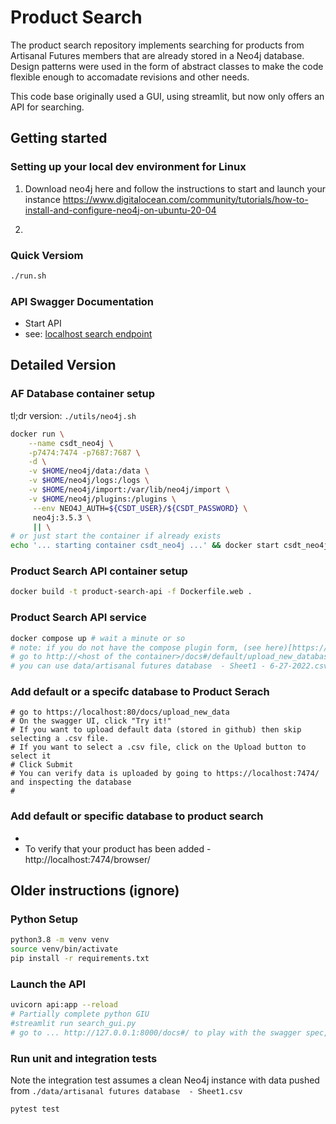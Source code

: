 # Product Search

The product search repository implements searching for products from Artisanal Futures members that are already stored in a Neo4j database. Design patterns were used in the form of abstract classes to make the code flexible enough to accomadate revisions and other needs.

This code base originally used a GUI, using streamlit, but now only offers an API for searching.

## Getting started
### Setting up your local dev environment for Linux
1. Download neo4j here and follow the instructions to start and launch your instance https://www.digitalocean.com/community/tutorials/how-to-install-and-configure-neo4j-on-ubuntu-20-04

2. 
### Quick Versiom
```bash
./run.sh
```

### API Swagger Documentation
* Start API
* see: [localhost search endpoint](http://127.0.0.1:8000/docs#/default/search_search__post)

## Detailed Version

### AF Database container setup 
tl;dr version: `./utils/neo4j.sh`

```bash
docker run \
    --name csdt_neo4j \
    -p7474:7474 -p7687:7687 \
    -d \
    -v $HOME/neo4j/data:/data \
    -v $HOME/neo4j/logs:/logs \
    -v $HOME/neo4j/import:/var/lib/neo4j/import \
    -v $HOME/neo4j/plugins:/plugins \
     --env NEO4J_AUTH=${CSDT_USER}/${CSDT_PASSWORD} \
     neo4j:3.5.3 \
     || \
# or just start the container if already exists
echo '... starting container csdt_neo4j ...' && docker start csdt_neo4j
```

### Product Search API container setup
```bash
docker build -t product-search-api -f Dockerfile.web .
```

### Product Search API service
```bash
docker compose up # wait a minute or so
# note: if you do not have the compose plugin form, (see here)[https://docs.docker.com/compose/install/linux/#install-using-the-repository]
# go to http://<host of the container>/docs#/default/upload_new_database_upload_new_database__post, click Try it! and upload a .csv
# you can use data/artisanal futures database  - Sheet1 - 6-27-2022.csv for default data.
```

### Add default or a specifc database to Product Serach
```
# go to https://localhost:80/docs/upload_new_data
# On the swagger UI, click "Try it!"
# If you want to upload default data (stored in github) then skip selecting a .csv file.
# If you want to select a .csv file, click on the Upload button to select it
# Click Submit
# You can verify data is uploaded by going to https://localhost:7474/ and inspecting the database
#
```
### Add default or specific database to product search
- 
- To verify that your product has been added - http://localhost:7474/browser/

## Older instructions (ignore)
### Python Setup
```bash
python3.8 -m venv venv
source venv/bin/activate
pip install -r requirements.txt
```

### Launch the API
```bash
uvicorn api:app --reload
# Partially complete python GIU
#streamlit run search_gui.py
# go to ... http://127.0.0.1:8000/docs#/ to play with the swagger spec, work with the API
```

### Run unit and integration tests

Note the integration test assumes a clean Neo4j instance with data pushed from `./data/artisanal futures database  - Sheet1.csv`
```bash
pytest test
```
